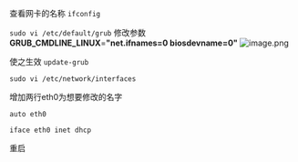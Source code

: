 查看网卡的名称
```ifconfig```

```sudo vi /etc/default/grub```
修改参数**GRUB_CMDLINE_LINUX**=**"net.ifnames=0 biosdevname=0"**
![image.png](https://upload-images.jianshu.io/upload_images/18339009-f46b869af44675b4.png?imageMogr2/auto-orient/strip%7CimageView2/2/w/1240)


使之生效
```update-grub```

```sudo vi /etc/network/interfaces```

增加两行eth0为想要修改的名字
```
auto eth0

iface eth0 inet dhcp
```
重启
